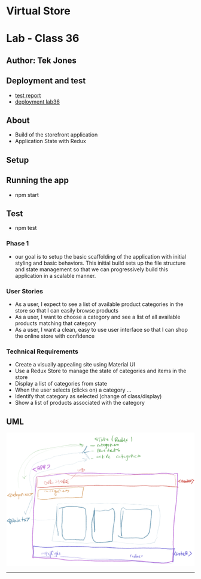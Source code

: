 # Virtual Store
# Lab - Class 36


## Author: Tek Jones

## Deployment and test
  * [test report]()
  * [deployment lab36]()



## About
- Build of the storefront application
- Application State with Redux


## Setup


## Running the app
  * npm start

## Test
* npm test



### Phase 1
- our goal is to setup the basic scaffolding of the application with initial styling and basic behaviors. This initial build sets up the file structure and state management so that we can progressively build this application in a scalable manner.

### User Stories
- As a user, I expect to see a list of available product categories in the store so that I can easily browse products
- As a user, I want to choose a category and see a list of all available products matching that category
- As a user, I want a clean, easy to use user interface so that I can shop the online store with confidence

### Technical Requirements
- Create a visually appealing site using Material UI
- Use a Redux Store to manage the state of categories and items in the store
- Display a list of categories from state
- When the user selects (clicks on) a category …
- Identify that category as selected (change of class/display)
- Show a list of products associated with the category

## UML
![UML](./UML1.png)

---
